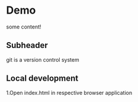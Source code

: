 # Demo

some content!

## Subheader

git is a version control system

## Local development

1.Open index.html in respective browser application

